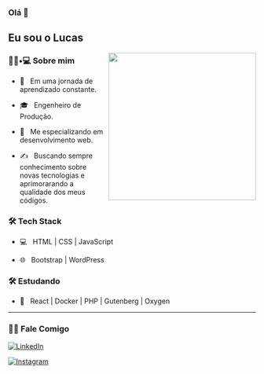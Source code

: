 ### Olá 👋<h2> Eu sou o Lucas</h2>

<img align='right' src="https://media.giphy.com/media/26tn33aiTi1jkl6H6/giphy.gif" width="300">

<h3> 👨🏻•💻 Sobre mim </h3>



- 🤔 &nbsp; Em uma jornada de aprendizado constante.

- 🎓 &nbsp; Engenheiro de Produção.

- 🌱 &nbsp; Me especializando em desenvolvimento web.

- ✍️ &nbsp; Buscando sempre conhecimento sobre novas tecnologias e aprimorarando a qualidade dos meus códigos.



<h3>🛠 Tech Stack</h3>



- 💻 &nbsp; HTML | CSS | JavaScript 

- 🌐 &nbsp; Bootstrap | WordPress

<!--

- 🛢 &nbsp; MySQL | MariaDB

- 🔧 &nbsp; Git | Markdown 

- 🖥 &nbsp; Photoshop

-->



<h3>🛠 Estudando</h3>

- 🔧 &nbsp; React | Docker | PHP | Gutenberg | Oxygen

<hr>

<h3> 🤝🏻 Fale Comigo </h3>

<p align="center">

<a href="https://www.linkedin.com/in/lucaslarocca"><img alt="LinkedIn" src="https://img.shields.io/badge/LinkedIn-Lucas%20Larocca-blue?style=flat-square&logo=linkedin"></a>

<a href="https://www.instagram.com/luucaslarocca"><img alt="Instagram" src="https://img.shields.io/badge/Instagram-luucaslarocca-black?style=flat-square&logo=instagram"></a>

</p>
